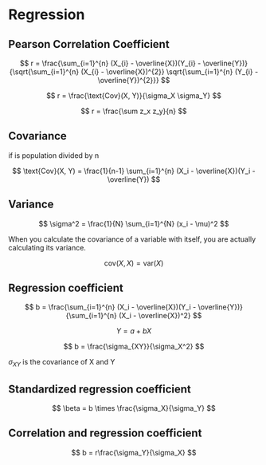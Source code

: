 # Regression

## Pearson Correlation Coefficient

$$
r = \frac{\sum_{i=1}^{n} (X_{i} - \overline{X})(Y_{i} - \overline{Y})}{\sqrt{\sum_{i=1}^{n} (X_{i} - \overline{X})^{2}} \sqrt{\sum_{i=1}^{n} (Y_{i} - \overline{Y})^{2}}}
$$

$$
r = \frac{\text{Cov}(X, Y)}{\sigma_X \sigma_Y}
$$

$$
r = \frac{\sum z_x z_y}{n}
$$

## Covariance

if is population divided by n

$$
\text{Cov}(X, Y) = \frac{1}{n-1} \sum_{i=1}^{n} (X_i - \overline{X})(Y_i - \overline{Y})
$$

## Variance
$$
\sigma^2 = \frac{1}{N} \sum_{i=1}^{N} (x_i - \mu)^2
$$

When you calculate the covariance of a variable with itself, you are actually calculating its variance.

$$
\text{cov}(X, X) = \text{var}(X)
$$

## Regression coefficient

$$
b = \frac{\sum_{i=1}^{n} (X_i - \overline{X})(Y_i - \overline{Y})}{\sum_{i=1}^{n} (X_i - \overline{X})^2}
$$

$$
Y = a + bX
$$

$$
b = \frac{\sigma_{XY}}{\sigma_X^2}
$$

$\sigma_{XY}$ is the covariance of X and Y

## Standardized regression coefficient

$$
\beta = b \times \frac{\sigma_X}{\sigma_Y}
$$

## Correlation and regression coefficient

$$
b = r\frac{\sigma_Y}{\sigma_X}
$$


